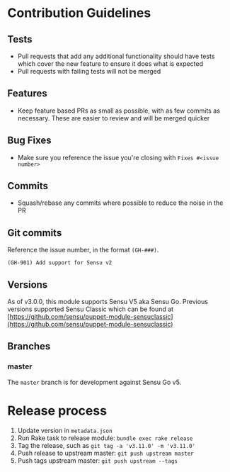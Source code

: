 # Contribution Guidelines

## Tests

  - Pull requests that add any additional functionality should have tests which cover the new feature to ensure it does what is expected
  - Pull requests with failing tests will not be merged

## Features

  - Keep feature based PRs as small as possible, with as few commits as necessary. These are easier to review and will be merged quicker

## Bug Fixes

  - Make sure you reference the issue you're closing with `Fixes #<issue number>`

## Commits

  - Squash/rebase any commits where possible to reduce the noise in the PR

## Git commits

Reference the issue number, in the format `(GH-###)`.

```
(GH-901) Add support for Sensu v2
```

## Versions

As of v3.0.0, this module supports Sensu V5 aka Sensu Go. Previous
versions supported Sensu Classic which can be found at
[https://github.com/sensu/puppet-module-sensuclassic](https://github.com/sensu/puppet-module-sensuclassic)

## Branches

### master

The `master` branch is for development against Sensu Go v5.

# Release process

1. Update version in `metadata.json`
1. Run Rake task to release module: `bundle exec rake release`
1. Tag the release, such as `git tag -a 'v3.11.0' -m 'v3.11.0'`
1. Push release to upstream master: `git push upstream master`
1. Push tags upstream master: `git push upstream --tags`
